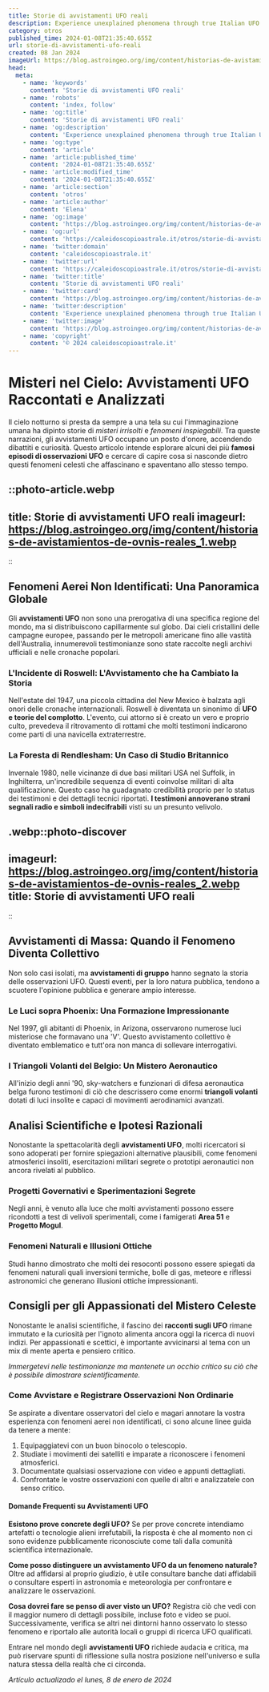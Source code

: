 ```yaml
---
title: Storie di avvistamenti UFO reali
description: Experience unexplained phenomena through true Italian UFO tales! Discover jaw-dropping encounters and sightings. #UFOItalia 🛸🇮🇹
category: otros
published_time: 2024-01-08T21:35:40.655Z
url: storie-di-avvistamenti-ufo-reali
created: 08 Jan 2024
imageUrl: https://blog.astroingeo.org/img/content/historias-de-avistamientos-de-ovnis-reales_1.webp
head:
  meta:
    - name: 'keywords'
      content: 'Storie di avvistamenti UFO reali'
    - name: 'robots'
      content: 'index, follow'
    - name: 'og:title'
      content: 'Storie di avvistamenti UFO reali'
    - name: 'og:description'
      content: 'Experience unexplained phenomena through true Italian UFO tales! Discover jaw-dropping encounters and sightings. #UFOItalia 🛸🇮🇹'
    - name: 'og:type'
      content: 'article'
    - name: 'article:published_time'
      content: '2024-01-08T21:35:40.655Z'
    - name: 'article:modified_time'
      content: '2024-01-08T21:35:40.655Z'
    - name: 'article:section'
      content: 'otros'
    - name: 'article:author'
      content: 'Elena'
    - name: 'og:image'
      content: 'https://blog.astroingeo.org/img/content/historias-de-avistamientos-de-ovnis-reales_1.webp'
    - name: 'og:url'
      content: 'https://caleidoscopioastrale.it/otros/storie-di-avvistamenti-ufo-reali'
    - name: 'twitter:domain'
      content: 'caleidoscopioastrale.it'
    - name: 'twitter:url'
      content: 'https://caleidoscopioastrale.it/otros/storie-di-avvistamenti-ufo-reali'
    - name: 'twitter:title'
      content: 'Storie di avvistamenti UFO reali'
    - name: 'twitter:card'
      content: 'https://blog.astroingeo.org/img/content/historias-de-avistamientos-de-ovnis-reales_1.webp'
    - name: 'twitter:description'
      content: 'Experience unexplained phenomena through true Italian UFO tales! Discover jaw-dropping encounters and sightings. #UFOItalia 🛸🇮🇹'
    - name: 'twitter:image'
      content: 'https://blog.astroingeo.org/img/content/historias-de-avistamientos-de-ovnis-reales_1.webp'
    - name: 'copyright'
      content: '© 2024 caleidoscopioastrale.it'
---
```

# Misteri nel Cielo: Avvistamenti UFO Raccontati e Analizzati

Il cielo notturno si presta da sempre a una tela su cui l'immaginazione umana ha dipinto storie di *misteri irrisolti* e *fenomeni inspiegabili*. Tra queste narrazioni, gli avvistamenti UFO occupano un posto d'onore, accendendo dibattiti e curiosità. Questo articolo intende esplorare alcuni dei più **famosi episodi di osservazioni UFO** e cercare di capire cosa si nasconde dietro questi fenomeni celesti che affascinano e spaventano allo stesso tempo.

::photo-article.webp
---
title: Storie di avvistamenti UFO reali
imageurl: https://blog.astroingeo.org/img/content/historias-de-avistamientos-de-ovnis-reales_1.webp
---
::

## Fenomeni Aerei Non Identificati: Una Panoramica Globale

Gli **avvistamenti UFO** non sono una prerogativa di una specifica regione del mondo, ma si distribuiscono capillarmente sul globo. Dai cieli cristallini delle campagne europee, passando per le metropoli americane fino alle vastità dell'Australia, innumerevoli testimonianze sono state raccolte negli archivi ufficiali e nelle cronache popolari.

### L'Incidente di Roswell: L'Avvistamento che ha Cambiato la Storia

Nell'estate del 1947, una piccola cittadina del New Mexico è balzata agli onori delle cronache internazionali. Roswell è diventata un sinonimo di **UFO e teorie del complotto**. L'evento, cui attorno si è creato un vero e proprio culto, prevedeva il ritrovamento di rottami che molti testimoni indicarono come parti di una navicella extraterrestre.

### La Foresta di Rendlesham: Un Caso di Studio Britannico

Invernale 1980, nelle vicinanze di due basi militari USA nel Suffolk, in Inghilterra, un'incredibile sequenza di eventi coinvolse militari di alta qualificazione. Questo caso ha guadagnato credibilità proprio per lo status dei testimoni e dei dettagli tecnici riportati. **I testimoni annoverano strani segnali radio e simboli indecifrabili** visti su un presunto velivolo.

.webp::photo-discover
---
imageurl: https://blog.astroingeo.org/img/content/historias-de-avistamientos-de-ovnis-reales_2.webp
title: Storie di avvistamenti UFO reali
---
::

## Avvistamenti di Massa: Quando il Fenomeno Diventa Collettivo

Non solo casi isolati, ma **avvistamenti di gruppo** hanno segnato la storia delle osservazioni UFO. Questi eventi, per la loro natura pubblica, tendono a scuotere l'opinione pubblica e generare ampio interesse.

### Le Luci sopra Phoenix: Una Formazione Impressionante

Nel 1997, gli abitanti di Phoenix, in Arizona, osservarono numerose luci misteriose che formavano una 'V'. Questo avvistamento collettivo è diventato emblematico e tutt'ora non manca di sollevare interrogativi.

### I Triangoli Volanti del Belgio: Un Mistero Aeronautico

All'inizio degli anni '90, sky-watchers e funzionari di difesa aeronautica belga furono testimoni di ciò che descrissero come enormi **triangoli volanti** dotati di luci insolite e capaci di movimenti aerodinamici avanzati.

## Analisi Scientifiche e Ipotesi Razionali

Nonostante la spettacolarità degli **avvistamenti UFO**, molti ricercatori si sono adoperati per fornire spiegazioni alternative plausibili, come fenomeni atmosferici insoliti, esercitazioni militari segrete o prototipi aeronautici non ancora rivelati al pubblico.

### Progetti Governativi e Sperimentazioni Segrete

Negli anni, è venuto alla luce che molti avvistamenti possono essere ricondotti a test di velivoli sperimentali, come i famigerati **Area 51** e **Progetto Mogul**.

### Fenomeni Naturali e Illusioni Ottiche

Studi hanno dimostrato che molti dei resoconti possono essere spiegati da fenomeni naturali quali inversioni termiche, bolle di gas, meteore e riflessi astronomici che generano illusioni ottiche impressionanti.

## Consigli per gli Appassionati del Mistero Celeste

Nonostante le analisi scientifiche, il fascino dei **racconti sugli UFO** rimane immutato e la curiosità per l'ignoto alimenta ancora oggi la ricerca di nuovi indizi. Per appassionati e scettici, è importante avvicinarsi al tema con un mix di mente aperta e pensiero critico.

_Immergetevi nelle testimonianze ma mantenete un occhio critico su ciò che è possibile dimostrare scientificamente._

### Come Avvistare e Registrare Osservazioni Non Ordinarie

Se aspirate a diventare osservatori del cielo e magari annotare la vostra esperienza con fenomeni aerei non identificati, ci sono alcune linee guida da tenere a mente:

1. Equipaggiatevi con un buon binocolo o telescopio.
2. Studiate i movimenti dei satelliti e imparate a riconoscere i fenomeni atmosferici.
3. Documentate qualsiasi osservazione con video e appunti dettagliati.
4. Confrontate le vostre osservazioni con quelle di altri e analizzatele con senso critico.

#### Domande Frequenti su Avvistamenti UFO

**Esistono prove concrete degli UFO?**
Se per prove concrete intendiamo artefatti o tecnologie alieni irrefutabili, la risposta è che al momento non ci sono evidenze pubblicamente riconosciute come tali dalla comunità scientifica internazionale.

**Come posso distinguere un avvistamento UFO da un fenomeno naturale?**
Oltre ad affidarsi al proprio giudizio, è utile consultare banche dati affidabili o consultare esperti in astronomia e meteorologia per confrontare e analizzare le osservazioni.

**Cosa dovrei fare se penso di aver visto un UFO?**
Registra ciò che vedi con il maggior numero di dettagli possibile, incluse foto e video se puoi. Successivamente, verifica se altri nei dintorni hanno osservato lo stesso fenomeno e riportalo alle autorità locali o gruppi di ricerca UFO qualificati.

Entrare nel mondo degli **avvistamenti UFO** richiede audacia e critica, ma può riservare spunti di riflessione sulla nostra posizione nell'universo e sulla natura stessa della realtà che ci circonda.

_Artículo actualizado el lunes, 8 de enero de 2024_